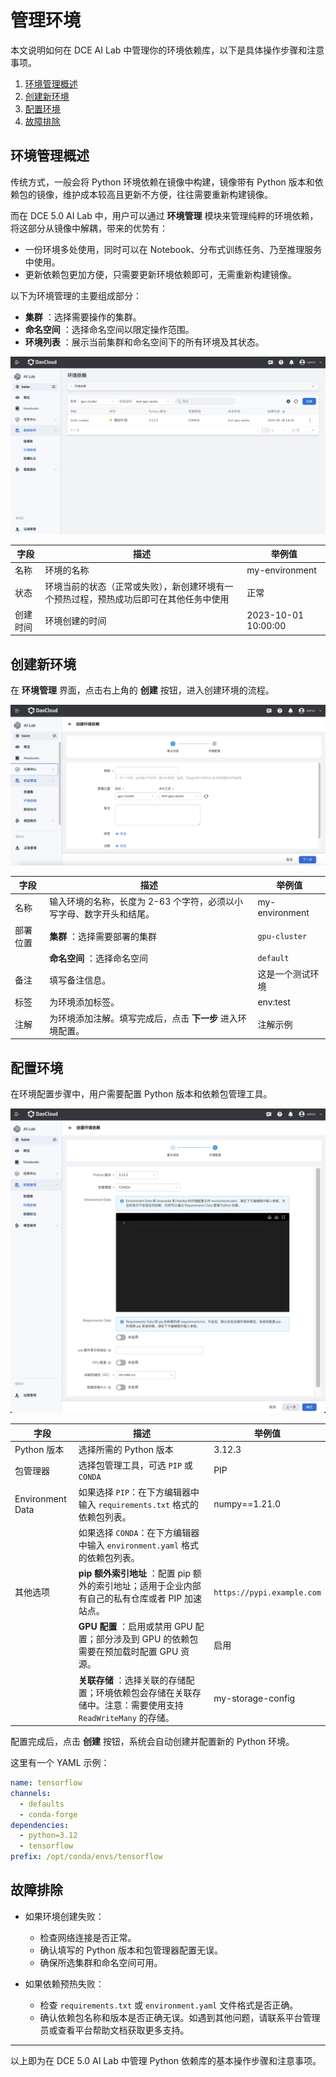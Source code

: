 # 管理环境

本文说明如何在 DCE AI Lab 中管理你的环境依赖库，以下是具体操作步骤和注意事项。

1. [环境管理概述](#_2)
2. [创建新环境](#_3)
3. [配置环境](#_4)
4. [故障排除](#_5)

## 环境管理概述

传统方式，一般会将 Python 环境依赖在镜像中构建，镜像带有 Python 版本和依赖包的镜像，维护成本较高且更新不方便，往往需要重新构建镜像。

而在 DCE 5.0 AI Lab 中，用户可以通过 **环境管理** 模块来管理纯粹的环境依赖，将这部分从镜像中解耦，带来的优势有：

- 一份环境多处使用，同时可以在 Notebook、分布式训练任务、乃至推理服务中使用。
- 更新依赖包更加方便，只需要更新环境依赖即可，无需重新构建镜像。

以下为环境管理的主要组成部分：

- **集群** ：选择需要操作的集群。
- **命名空间** ：选择命名空间以限定操作范围。
- **环境列表** ：展示当前集群和命名空间下的所有环境及其状态。

![环境管理概述](../../images/conda01.png)

| 字段 | 描述 | 举例值 |
|-----|------|-------|
| 名称 | 环境的名称 | my-environment |
| 状态 | 环境当前的状态（正常或失败），新创建环境有一个预热过程，预热成功后即可在其他任务中使用 | 正常 |
| 创建时间 | 环境创建的时间 | 2023-10-01 10:00:00 |

## 创建新环境

在 **环境管理** 界面，点击右上角的 **创建** 按钮，进入创建环境的流程。

![创建新环境](../../images/conda02.png)

| 字段 | 描述 | 举例值 |
|-----|------|------|
| 名称 | 输入环境的名称，长度为 2-63 个字符，必须以小写字母、数字开头和结尾。 | my-environment |
| 部署位置 | **集群** ：选择需要部署的集群 | `gpu-cluster` |
| | **命名空间** ：选择命名空间 | `default` |
| 备注 | 填写备注信息。 | 这是一个测试环境 |
| 标签 | 为环境添加标签。 | env:test |
| 注解 | 为环境添加注解。填写完成后，点击 **下一步** 进入环境配置。 | 注解示例 |

## 配置环境

在环境配置步骤中，用户需要配置 Python 版本和依赖包管理工具。

![配置环境](../../images/conda03.png)

| 字段 | 描述 | 举例值 |
|-----|-----|--------|
| Python 版本 | 选择所需的 Python 版本 | 3.12.3 |
| 包管理器 | 选择包管理工具，可选 `PIP` 或 `CONDA` | PIP |
| Environment Data | 如果选择 `PIP`：在下方编辑器中输入 `requirements.txt` 格式的依赖包列表。 | numpy==1.21.0 |
| | 如果选择 `CONDA`：在下方编辑器中输入 `environment.yaml` 格式的依赖包列表。 | |
| 其他选项 | **pip 额外索引地址** ：配置 pip 额外的索引地址；适用于企业内部有自己的私有仓库或者 PIP 加速站点。 | `https://pypi.example.com` |
| | **GPU 配置** ：启用或禁用 GPU 配置；部分涉及到 GPU 的依赖包需要在预加载时配置 GPU 资源。 | 启用 |
| | **关联存储** ：选择关联的存储配置；环境依赖包会存储在关联存储中。注意：需要使用支持 `ReadWriteMany` 的存储。 | my-storage-config |

配置完成后，点击 **创建** 按钮，系统会自动创建并配置新的 Python 环境。

这里有一个 YAML 示例：

```yaml title="environment.yaml"
name: tensorflow
channels:
  - defaults
  - conda-forge
dependencies:
  - python=3.12
  - tensorflow
prefix: /opt/conda/envs/tensorflow
```

## 故障排除

- 如果环境创建失败：  
    - 检查网络连接是否正常。  
    - 确认填写的 Python 版本和包管理器配置无误。  
    - 确保所选集群和命名空间可用。

- 如果依赖预热失败：  
    - 检查 `requirements.txt` 或 `environment.yaml` 文件格式是否正确。  
    - 确认依赖包名称和版本是否正确无误。如遇到其他问题，请联系平台管理员或查看平台帮助文档获取更多支持。

---

以上即为在 DCE 5.0 AI Lab 中管理 Python 依赖库的基本操作步骤和注意事项。
